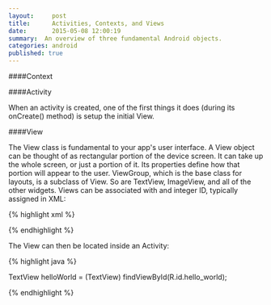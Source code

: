 ```yaml
---
layout:     post
title:      Activities, Contexts, and Views
date:       2015-05-08 12:00:19
summary:  An overview of three fundamental Android objects.
categories: android
published: true
---
```



####Context

####Activity

When an activity is created, one of the first things it does (during its onCreate() method) is setup the initial View.

####View

The View class is fundamental to your app's user interface. A View object can be thought of as rectangular portion of the device screen. It can take up the whole screen, or just a portion of it. Its properties define how that portion will appear to the user. ViewGroup, which is the base class for layouts, is a subclass of View. So are TextView, ImageView, and all of the other widgets. Views can be associated with and integer ID, typically assigned in XML:

{% highlight xml %}

<TextView
    android:id="@+id/hello_world"
    android:layout_width="wrap_content"
    android:layout_height="wrap_content"
    android:text="Hello world!"/>

{% endhighlight %}

The View can then be located inside an Activity:

{% highlight java %}

TextView helloWorld = (TextView) findViewById(R.id.hello_world);

{% endhighlight %}
